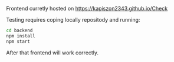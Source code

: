 Frontend curretly hosted on https://kapiszon2343.github.io/Check

Testing requires coping locally repositody and running:

```bash
cd backend
npm install
npm start
```

After that frontend will work correctly.